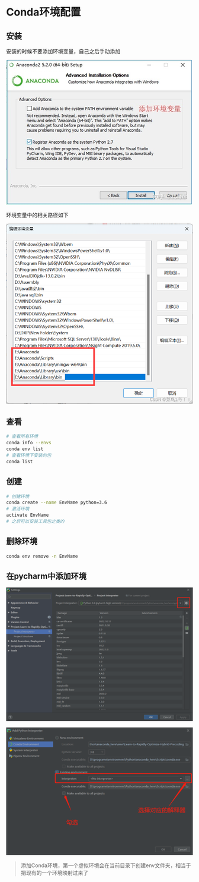 # Conda环境配置

## 安装

安装的时候不要添加环境变量，自己之后手动添加

![img](md_img/conda环境配置/v2-dea67711e338c1a1dd5f909993f7d2e1_r.jpg)

环境变量中的相关路径如下

![img](md_img/conda环境配置/50def47bda2547a6bdcc32bb15656667.png)

## 查看

```bash
# 查看所有环境
conda info --envs
conda env list
# 查看环境下安装的包
conda list
```

## 创建

```bash
# 创建环境
conda create --name EnvName python=3.6
# 激活环境
activate EnvName
# 之后可以安装工具包之类的
```

## 删除环境

```bash
conda env remove -n EnvName
```

## 在pycharm中添加环境

![image-20230107091056651](md_img/conda环境配置/image-20230107091056651.png)

![image-20230107091136571](md_img/conda环境配置/image-20230107091136571.png)

>添加Conda环境，第一个虚拟环境会在当前目录下创建env文件夹，相当于把现有的一个环境映射过来了